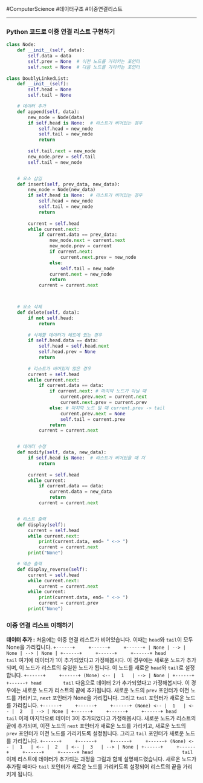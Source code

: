 #ComputerScience #데이터구조 #이중연결리스트

---
### Python 코드로 이중 연결 리스트 구현하기

```python
class Node:
    def __init__(self, data):
        self.data = data
        self.prev = None  # 이전 노드를 가리키는 포인터
        self.next = None  # 다음 노드를 가리키는 포인터
        
class DoublyLinkedList:
    def __init__(self):
        self.head = None
        self.tail = None

    # 데이터 추가
    def append(self, data):
        new_node = Node(data)
        if self.head is None:  # 리스트가 비어있는 경우
            self.head = new_node
            self.tail = new_node
            return
        
        self.tail.next = new_node
        new_node.prev = self.tail 
	    self.tail = new_node   


    # 요소 삽입
	def insert(self, prev_data, new_data):
	    new_node = Node(new_data)
	    if self.head is None:  # 리스트가 비어있는 경우
	        self.head = new_node
	        self.tail = new_node
	        return
	
	    current = self.head
	    while current.next:
	        if current.data == prev_data:
	            new_node.next = current.next
	            new_node.prev = current
	            if current.next:
	                current.next.prev = new_node
	            else:
	                self.tail = new_node
	            current.next = new_node
	            return
	        current = current.next



    # 요소 삭제
    def delete(self, data):
        if not self.head:
            return
            
        # 삭제할 데이터가 헤드에 있는 경우
        if self.head.data == data:
            self.head = self.head.next
            self.head.prev = None
            return
        
        # 리스트가 비어있지 않은 경우
        current = self.head
        while current.next:
            if current.data == data:
                if current.next: # 마지막 노드가 아닐 때
                    current.prev.next = current.next
                    current.next.prev = current.prev
                else: # 마지막 노드 일 때 current.prev -> tail
                    current.prev.next = None
                    self.tail = current.prev
                return
            current = current.next


	# 데이터 수정
	def modify(self, data, new_data):  
	    if self.head is None:  # 리스트가 비어있을 때 처
	        return  
	  
	    current = self.head  
	    while current:  
	        if current.data == data:  
	            current.data = new_data  
	            return  
	        current = current.next


    # 리스트 출력
    def display(self):
        current = self.head
        while current.next:
            print(current.data, end= " <-> ")
            current = current.next
        print("None")

    # 역순 출력
    def display_reverse(self):
        current = self.head
        while current.next:
            current = current.next
        while current:
            print(current.data, end= " <-> ")
            current = current.prev
        print("None")

```

### 이중 연결 리스트 이해하기

**데이터 추가 :** 
	처음에는 이중 연결 리스트가 비어있습니다. 이때는 `head`와 `tail`이 모두 None을 가리킵니다.
	```
	+------+     +------+     +------+
	| None | --> | None | --> | None |
	+------+     +------+     +------+
	  head        tail
	```
	여기에 데이터가 1이 추가되었다고 가정해봅시다. 이 경우에는 새로운 노드가 추가되며, 이 노드가 리스트의 유일한 노드가 됩니다. 이 노드를 새로운 `head`와 `tail`로 설정합니다.
	```
	           +------+     +------+
	(None) <-- |  1   | --> | None |
	           +------+     +------+
	             head        tail
	```
	다음으로 데이터 2가 추가되었다고 가정해봅시다. 이 경우에는 새로운 노드가 리스트의 끝에 추가됩니다. 새로운 노드의 `prev` 포인터가 이전 노드를 가리키고, `next` 포인터가 None을 가리킵니다. 그리고 `tail` 포인터가 새로운 노드를 가리킵니다.
	```
	           +------+     +------+     +------+
	(None) <-- |  1   | <-- |  2   | --> | None |
	           +------+     +------+     +------+
	             head                     tail
	```
	이제 마지막으로 데이터 3이 추가되었다고 가정해봅시다. 새로운 노드가 리스트의 끝에 추가되며, 이전 노드의 `next` 포인터가 새로운 노드를 가리키고, 새로운 노드의 `prev` 포인터가 이전 노드를 가리키도록 설정됩니다. 그리고 `tail` 포인터가 새로운 노드를 가리킵니다.
	```
	           +------+     +------+     +------+     +------+
	(None) <-- |  1   | <-- |  2   | <-- |  3   | --> | None |
	           +------+     +------+     +------+     +------+
	             head                                 tail
	```
	이제 리스트에 데이터가 추가되는 과정을 그림과 함께 설명해드렸습니다. 새로운 노드가 추가될 때마다 `tail` 포인터가 새로운 노드를 가리키도록 설정되어 리스트의 끝을 가리키게 됩니다.